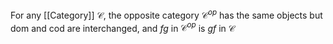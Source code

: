 For any [[Category]] $\mathcal{C}$, 
the opposite category $\mathcal{C}^{op}$ has the same objects 
but $\mathrm{dom}$ and $\mathrm{cod}$ are interchanged, 
and $fg$ in $\mathcal{C}^{op}$ is $gf$ in $\mathcal{C}$
